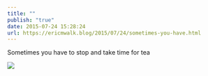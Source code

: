```yaml
---
title: ""
publish: "true"
date: 2015-07-24 15:28:24
url: https://ericmwalk.blog/2015/07/24/sometimes-you-have.html
---
```


Sometimes you have to stop and take time for tea

![](https://ericmwalk.blog/uploads/2022/0f087bd163.jpg)
